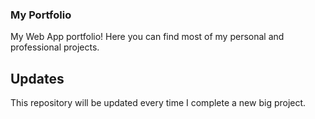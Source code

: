 ### My Portfolio
My Web App portfolio!
Here you can find most of my personal and professional projects.

## Updates
This repository will be updated every time I complete a new big project.
